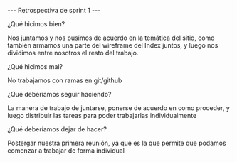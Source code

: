 --- Retrospectiva de sprint 1 ---

¿Qué hicimos bien?

Nos juntamos y nos pusimos de acuerdo en la temática del sitio, como también armamos una parte del wireframe del Index juntos, y luego nos dividimos entre nosotros el resto del trabajo.

¿Qué hicimos mal?

No trabajamos con ramas en git/github

¿Qué deberíamos seguir haciendo?

La manera de trabajo de juntarse, ponerse de acuerdo en como proceder, y luego distribuir las tareas para poder trabajarlas individualmente

¿Qué deberíamos dejar de hacer?

Postergar nuestra primera reunión, ya que es la que permite que podamos comenzar a trabajar de forma individual
